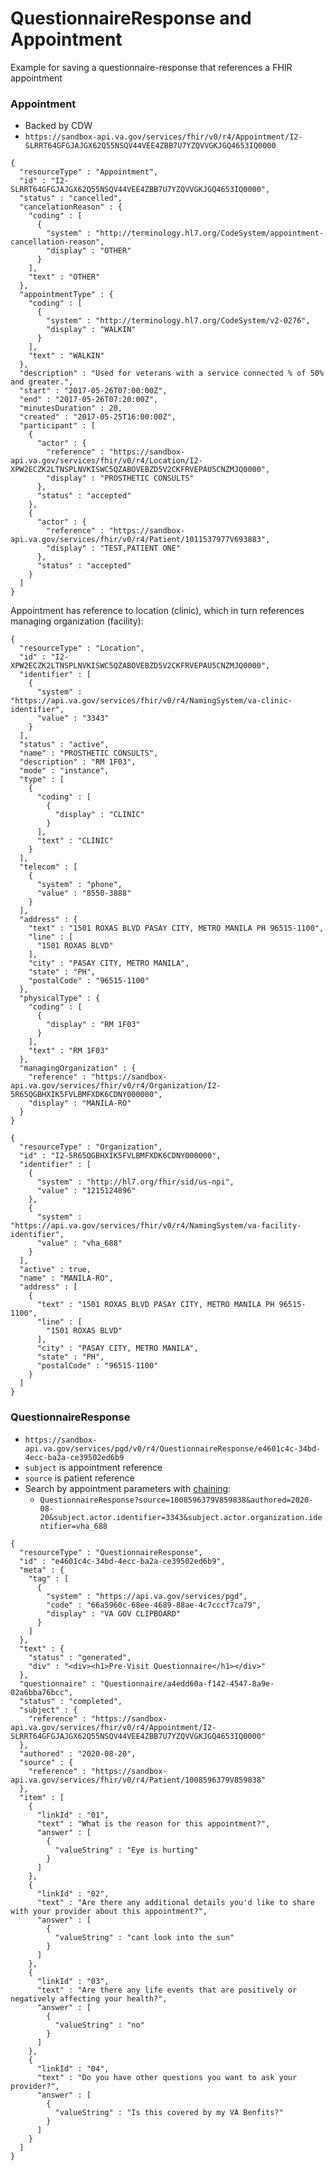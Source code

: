 # QuestionnaireResponse and Appointment

Example for saving a questionnaire-response that references a FHIR appointment

### Appointment

- Backed by CDW
- `https://sandbox-api.va.gov/services/fhir/v0/r4/Appointment/I2-SLRRT64GFGJAJGX62Q55NSQV44VEE4ZBB7U7YZQVVGKJGQ4653IQ0000`

```
{
  "resourceType" : "Appointment",
  "id" : "I2-SLRRT64GFGJAJGX62Q55NSQV44VEE4ZBB7U7YZQVVGKJGQ4653IQ0000",
  "status" : "cancelled",
  "cancelationReason" : {
    "coding" : [
      {
        "system" : "http://terminology.hl7.org/CodeSystem/appointment-cancellation-reason",
        "display" : "OTHER"
      }
    ],
    "text" : "OTHER"
  },
  "appointmentType" : {
    "coding" : [
      {
        "system" : "http://terminology.hl7.org/CodeSystem/v2-0276",
        "display" : "WALKIN"
      }
    ],
    "text" : "WALKIN"
  },
  "description" : "Used for veterans with a service connected % of 50% and greater.",
  "start" : "2017-05-26T07:00:00Z",
  "end" : "2017-05-26T07:20:00Z",
  "minutesDuration" : 20,
  "created" : "2017-05-25T16:00:00Z",
  "participant" : [
    {
      "actor" : {
        "reference" : "https://sandbox-api.va.gov/services/fhir/v0/r4/Location/I2-XPW2ECZK2LTNSPLNVKISWC5QZABOVEBZD5V2CKFRVEPAU5CNZMJQ0000",
        "display" : "PROSTHETIC CONSULTS"
      },
      "status" : "accepted"
    },
    {
      "actor" : {
        "reference" : "https://sandbox-api.va.gov/services/fhir/v0/r4/Patient/1011537977V693883",
        "display" : "TEST,PATIENT ONE"
      },
      "status" : "accepted"
    }
  ]
}
```

Appointment has reference to location (clinic), which in turn references managing organization (facility):

```
{
  "resourceType" : "Location",
  "id" : "I2-XPW2ECZK2LTNSPLNVKISWC5QZABOVEBZD5V2CKFRVEPAU5CNZMJQ0000",
  "identifier" : [
    {
      "system" : "https://api.va.gov/services/fhir/v0/r4/NamingSystem/va-clinic-identifier",
      "value" : "3343"
    }
  ],
  "status" : "active",
  "name" : "PROSTHETIC CONSULTS",
  "description" : "RM 1F03",
  "mode" : "instance",
  "type" : [
    {
      "coding" : [
        {
          "display" : "CLINIC"
        }
      ],
      "text" : "CLINIC"
    }
  ],
  "telecom" : [
    {
      "system" : "phone",
      "value" : "8550-3888"
    }
  ],
  "address" : {
    "text" : "1501 ROXAS BLVD PASAY CITY, METRO MANILA PH 96515-1100",
    "line" : [
      "1501 ROXAS BLVD"
    ],
    "city" : "PASAY CITY, METRO MANILA",
    "state" : "PH",
    "postalCode" : "96515-1100"
  },
  "physicalType" : {
    "coding" : [
      {
        "display" : "RM 1F03"
      }
    ],
    "text" : "RM 1F03"
  },
  "managingOrganization" : {
    "reference" : "https://sandbox-api.va.gov/services/fhir/v0/r4/Organization/I2-5R65QGBHXIK5FVLBMFXDK6CDNY000000",
    "display" : "MANILA-RO"
  }
}
```


```
{
  "resourceType" : "Organization",
  "id" : "I2-5R65QGBHXIK5FVLBMFXDK6CDNY000000",
  "identifier" : [
    {
      "system" : "http://hl7.org/fhir/sid/us-npi",
      "value" : "1215124896"
    },
    {
      "system" : "https://api.va.gov/services/fhir/v0/r4/NamingSystem/va-facility-identifier",
      "value" : "vha_688"
    }
  ],
  "active" : true,
  "name" : "MANILA-RO",
  "address" : [
    {
      "text" : "1501 ROXAS BLVD PASAY CITY, METRO MANILA PH 96515-1100",
      "line" : [
        "1501 ROXAS BLVD"
      ],
      "city" : "PASAY CITY, METRO MANILA",
      "state" : "PH",
      "postalCode" : "96515-1100"
    }
  ]
}
```

### QuestionnaireResponse

- `https://sandbox-api.va.gov/services/pgd/v0/r4/QuestionnaireResponse/e4601c4c-34bd-4ecc-ba2a-ce39502ed6b9`
- `subject` is appointment reference
- `source` is patient reference
- Search by appointment parameters with [chaining](https://www.hl7.org/fhir/search.html#chaining):
    - `QuestionnaireResponse?source=1008596379V859838&authored=2020-08-20&subject.actor.identifier=3343&subject.actor.organization.identifier=vha_688`

```
{
  "resourceType" : "QuestionnaireResponse",
  "id" : "e4601c4c-34bd-4ecc-ba2a-ce39502ed6b9",
  "meta" : {
    "tag" : [
      {
        "system" : "https://api.va.gov/services/pgd",
        "code" : "66a5960c-68ee-4689-88ae-4c7cccf7ca79",
        "display" : "VA GOV CLIPBOARD"
      }
    ]
  },
  "text" : {
    "status" : "generated",
    "div" : "<div><h1>Pre-Visit Questionnaire</h1></div>"
  },
  "questionnaire" : "Questionnaire/a4edd60a-f142-4547-8a9e-02a6bba76bcc",
  "status" : "completed",
  "subject" : {
    "reference" : "https://sandbox-api.va.gov/services/fhir/v0/r4/Appointment/I2-SLRRT64GFGJAJGX62Q55NSQV44VEE4ZBB7U7YZQVVGKJGQ4653IQ0000"
  },
  "authored" : "2020-08-20",
  "source" : {
    "reference" : "https://sandbox-api.va.gov/services/fhir/v0/r4/Patient/1008596379V859838"
  },
  "item" : [
    {
      "linkId" : "01",
      "text" : "What is the reason for this appointment?",
      "answer" : [
        {
          "valueString" : "Eye is hurting"
        }
      ]
    },
    {
      "linkId" : "02",
      "text" : "Are there any additional details you'd like to share with your provider about this appointment?",
      "answer" : [
        {
          "valueString" : "cant look into the sun"
        }
      ]
    },
    {
      "linkId" : "03",
      "text" : "Are there any life events that are positively or negatively affecting your health?",
      "answer" : [
        {
          "valueString" : "no"
        }
      ]
    },
    {
      "linkId" : "04",
      "text" : "Do you have other questions you want to ask your provider?",
      "answer" : [
        {
          "valueString" : "Is this covered by my VA Benfits?"
        }
      ]
    }
  ]
}
```


